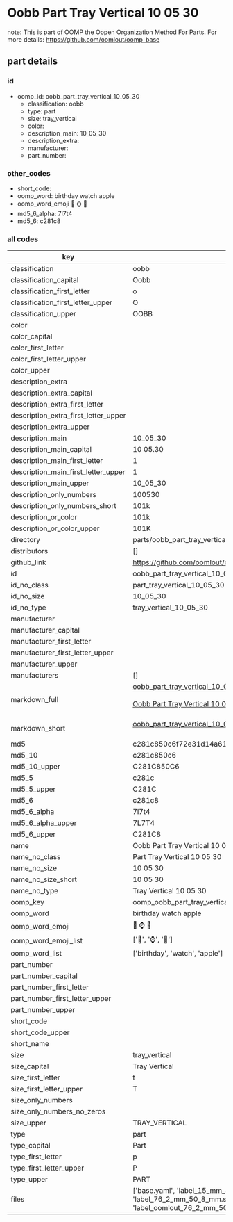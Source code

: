 # Oobb Part Tray Vertical 10 05 30  

note: This is part of OOMP the Oopen Organization Method For Parts. For more details: https://github.com/oomlout/oomp_base

##  part details





### id
* oomp_id: oobb_part_tray_vertical_10_05_30
  * classification: oobb
  * type: part
  * size: tray_vertical
  * color: 
  * description_main: 10_05_30
  * description_extra: 
  * manufacturer: 
  * part_number: 

### other_codes
* short_code: 
* oomp_word: birthday watch apple
* oomp_word_emoji :birthday: :watch: :apple:
* md5_6_alpha: 7l7t4
* md5_6: c281c8

### all codes 
| key | value |  
| --- | --- |  
| classification | oobb |  
| classification_capital | Oobb |  
| classification_first_letter | o |  
| classification_first_letter_upper | O |  
| classification_upper | OOBB |  
| color |  |  
| color_capital |  |  
| color_first_letter |  |  
| color_first_letter_upper |  |  
| color_upper |  |  
| description_extra |  |  
| description_extra_capital |  |  
| description_extra_first_letter |  |  
| description_extra_first_letter_upper |  |  
| description_extra_upper |  |  
| description_main | 10_05_30 |  
| description_main_capital | 10 05.30 |  
| description_main_first_letter | 1 |  
| description_main_first_letter_upper | 1 |  
| description_main_upper | 10_05_30 |  
| description_only_numbers | 100530 |  
| description_only_numbers_short | 101k |  
| description_or_color | 101k |  
| description_or_color_upper | 101K |  
| directory | parts/oobb_part_tray_vertical_10_05_30 |  
| distributors | [] |  
| github_link | https://github.com/oomlout/oomlout_oomp_part_src/tree/main/parts/oobb_part_tray_vertical_10_05_30/working |  
| id | oobb_part_tray_vertical_10_05_30 |  
| id_no_class | part_tray_vertical_10_05_30 |  
| id_no_size | 10_05_30 |  
| id_no_type | tray_vertical_10_05_30 |  
| manufacturer |  |  
| manufacturer_capital |  |  
| manufacturer_first_letter |  |  
| manufacturer_first_letter_upper |  |  
| manufacturer_upper |  |  
| manufacturers | [] |  
| markdown_full | [oobb_part_tray_vertical_10_05_30](https://github.com/oomlout/oomlout_oomp_part_src/tree/main/parts/oobb_part_tray_vertical_10_05_30/working)<br>[](https://github.com/oomlout/oomlout_oomp_part_src/tree/main/parts/oobb_part_tray_vertical_10_05_30/working)<br>[Oobb Part Tray Vertical 10 05 30](https://github.com/oomlout/oomlout_oomp_part_src/tree/main/parts/oobb_part_tray_vertical_10_05_30/working)<br><br> |  
| markdown_short | [oobb_part_tray_vertical_10_05_30](https://github.com/oomlout/oomlout_oomp_part_src/tree/main/parts/oobb_part_tray_vertical_10_05_30/working)<br><br> |  
| md5 | c281c850c6f72e31d14a61dc8b008363 |  
| md5_10 | c281c850c6 |  
| md5_10_upper | C281C850C6 |  
| md5_5 | c281c |  
| md5_5_upper | C281C |  
| md5_6 | c281c8 |  
| md5_6_alpha | 7l7t4 |  
| md5_6_alpha_upper | 7L7T4 |  
| md5_6_upper | C281C8 |  
| name | Oobb Part Tray Vertical 10 05 30 |  
| name_no_class | Part Tray Vertical 10 05 30 |  
| name_no_size | 10 05 30 |  
| name_no_size_short | 10 05 30 |  
| name_no_type | Tray Vertical 10 05 30 |  
| oomp_key | oomp_oobb_part_tray_vertical_10_05_30 |  
| oomp_word | birthday watch apple |  
| oomp_word_emoji | :birthday: :watch: :apple: |  
| oomp_word_emoji_list | [':birthday:', ':watch:', ':apple:'] |  
| oomp_word_list | ['birthday', 'watch', 'apple'] |  
| part_number |  |  
| part_number_capital |  |  
| part_number_first_letter |  |  
| part_number_first_letter_upper |  |  
| part_number_upper |  |  
| short_code |  |  
| short_code_upper |  |  
| short_name |  |  
| size | tray_vertical |  
| size_capital | Tray Vertical |  
| size_first_letter | t |  
| size_first_letter_upper | T |  
| size_only_numbers |  |  
| size_only_numbers_no_zeros |  |  
| size_upper | TRAY_VERTICAL |  
| type | part |  
| type_capital | Part |  
| type_first_letter | p |  
| type_first_letter_upper | P |  
| type_upper | PART |  
| files | ['base.yaml', 'label_15_mm_30_mm.pdf', 'label_15_mm_30_mm.svg', 'label_76_2_mm_50_8_mm.pdf', 'label_76_2_mm_50_8_mm.svg', 'label_oomlout_76_2_mm_50_8_mm.pdf', 'label_oomlout_76_2_mm_50_8_mm.svg', 'readme.md', 'working.json', 'working.yaml'] |  
